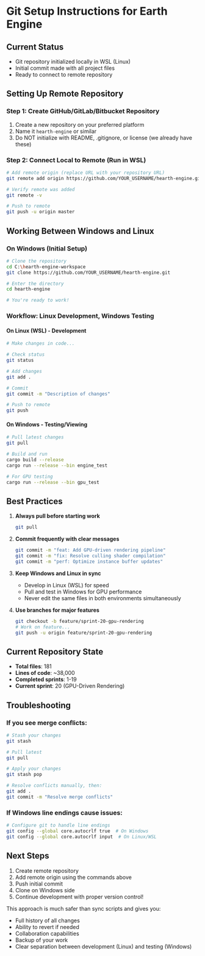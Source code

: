 # Git Setup Instructions for Earth Engine

## Current Status
- Git repository initialized locally in WSL (Linux)
- Initial commit made with all project files
- Ready to connect to remote repository

## Setting Up Remote Repository

### Step 1: Create GitHub/GitLab/Bitbucket Repository
1. Create a new repository on your preferred platform
2. Name it `hearth-engine` or similar
3. Do NOT initialize with README, .gitignore, or license (we already have these)

### Step 2: Connect Local to Remote (Run in WSL)
```bash
# Add remote origin (replace URL with your repository URL)
git remote add origin https://github.com/YOUR_USERNAME/hearth-engine.git

# Verify remote was added
git remote -v

# Push to remote
git push -u origin master
```

## Working Between Windows and Linux

### On Windows (Initial Setup)
```bash
# Clone the repository
cd C:\hearth-engine-workspace
git clone https://github.com/YOUR_USERNAME/hearth-engine.git

# Enter the directory
cd hearth-engine

# You're ready to work!
```

### Workflow: Linux Development, Windows Testing

#### On Linux (WSL) - Development
```bash
# Make changes in code...

# Check status
git status

# Add changes
git add .

# Commit
git commit -m "Description of changes"

# Push to remote
git push
```

#### On Windows - Testing/Viewing
```bash
# Pull latest changes
git pull

# Build and run
cargo build --release
cargo run --release --bin engine_test

# For GPU testing
cargo run --release --bin gpu_test
```

## Best Practices

1. **Always pull before starting work**
   ```bash
   git pull
   ```

2. **Commit frequently with clear messages**
   ```bash
   git commit -m "feat: Add GPU-driven rendering pipeline"
   git commit -m "fix: Resolve culling shader compilation"
   git commit -m "perf: Optimize instance buffer updates"
   ```

3. **Keep Windows and Linux in sync**
   - Develop in Linux (WSL) for speed
   - Pull and test in Windows for GPU performance
   - Never edit the same files in both environments simultaneously

4. **Use branches for major features**
   ```bash
   git checkout -b feature/sprint-20-gpu-rendering
   # Work on feature...
   git push -u origin feature/sprint-20-gpu-rendering
   ```

## Current Repository State

- **Total files**: 181
- **Lines of code**: ~38,000
- **Completed sprints**: 1-19
- **Current sprint**: 20 (GPU-Driven Rendering)

## Troubleshooting

### If you see merge conflicts:
```bash
# Stash your changes
git stash

# Pull latest
git pull

# Apply your changes
git stash pop

# Resolve conflicts manually, then:
git add .
git commit -m "Resolve merge conflicts"
```

### If Windows line endings cause issues:
```bash
# Configure git to handle line endings
git config --global core.autocrlf true  # On Windows
git config --global core.autocrlf input  # On Linux/WSL
```

## Next Steps

1. Create remote repository
2. Add remote origin using the commands above
3. Push initial commit
4. Clone on Windows side
5. Continue development with proper version control!

This approach is much safer than sync scripts and gives you:
- Full history of all changes
- Ability to revert if needed
- Collaboration capabilities
- Backup of your work
- Clear separation between development (Linux) and testing (Windows)